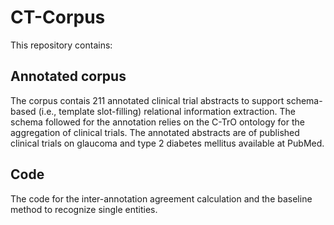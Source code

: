 # CT-Corpus

This repository contains:

## Annotated corpus
The corpus contais 211 annotated clinical trial abstracts to support schema-based (i.e., template slot-filling) relational information extraction.
The schema followed for the annotation relies on the C-TrO ontology for the aggregation of clinical trials.
The annotated abstracts are of published clinical trials on glaucoma and type 2 diabetes mellitus available at PubMed. 

## Code
The code for the inter-annotation agreement calculation and the baseline method to recognize single entities.
